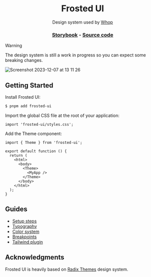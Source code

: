 <h1 align="center">Frosted UI</h1>

<p align="center">Design system used by <a href="https://whop.com/">Whop</a></p>

<h3 align="center">
  <a href="https://storybook.whop.com/">Storybook</a> -
  <a href="https://github.com/whopio/frosted-ui/tree/main/packages/frosted-ui">Source code</a>
</h3>

> [!WARNING]
> The design system is still a work in progress so you can expect some breaking changes.

![Screenshot 2023-12-07 at 13 11 26](https://github.com/whopio/frosted-ui-v2/assets/28541613/8a0d694e-e7f8-40bc-a672-f0a617053271)

## Getting Started

Install Frosted UI:

```sh
$ pnpm add frosted-ui
```

Import the global CSS file at the root of your application:

```tsx
import 'frosted-ui/styles.css';
```

Add the Theme component:

```tsx
import { Theme } from 'frosted-ui';

export default function () {
  return (
    <html>
      <body>
        <Theme>
          <MyApp />
        </Theme>
      </body>
    </html>
  );
}
```

## Guides

- [Setup steps](https://storybook.whop.com/?path=/docs/guides-1-getting-started--docs)
- [Typography](https://storybook.whop.com/?path=/docs/guides-2-typography--docs)
- [Color system](https://storybook.whop.com/?path=/docs/guides-3-color--docs)
- [Breakpoints](https://storybook.whop.com/?path=/docs/guides-4-breakpoints--docs)
- [Tailwind plugin](https://storybook.whop.com/?path=/docs/guides-5-tailwind-plugin--docs)

## Acknowledgments

Frosted UI is heavily based on [Radix Themes](https://www.radix-ui.com/) design system.
